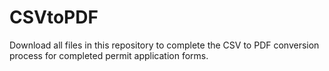 # CSVtoPDF

Download all files in this repository to complete the CSV to PDF conversion process for completed permit application forms.
